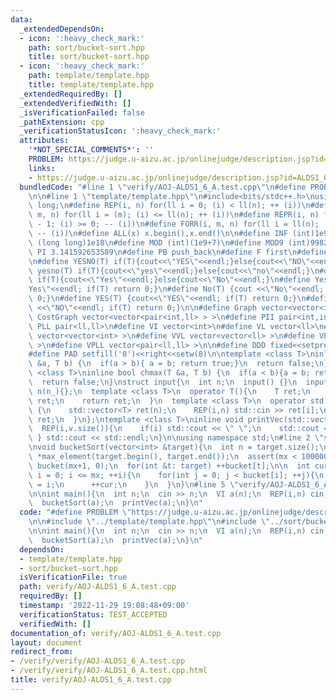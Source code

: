 ```yaml
---
data:
  _extendedDependsOn:
  - icon: ':heavy_check_mark:'
    path: sort/bucket-sort.hpp
    title: sort/bucket-sort.hpp
  - icon: ':heavy_check_mark:'
    path: template/template.hpp
    title: template/template.hpp
  _extendedRequiredBy: []
  _extendedVerifiedWith: []
  _isVerificationFailed: false
  _pathExtension: cpp
  _verificationStatusIcon: ':heavy_check_mark:'
  attributes:
    '*NOT_SPECIAL_COMMENTS*': ''
    PROBLEM: https://judge.u-aizu.ac.jp/onlinejudge/description.jsp?id=ALDS1_6_A
    links:
    - https://judge.u-aizu.ac.jp/onlinejudge/description.jsp?id=ALDS1_6_A
  bundledCode: "#line 1 \"verify/AOJ-ALDS1_6_A.test.cpp\"\n#define PROBLEM \"https://judge.u-aizu.ac.jp/onlinejudge/description.jsp?id=ALDS1_6_A\"\
    \n\n#line 1 \"template/template.hpp\"\n#include<bits/stdc++.h>\nusing ll = long\
    \ long;\n#define REP(i, n) for(ll i = 0; (i) < ll(n); ++ (i))\n#define FOR(i,\
    \ m, n) for(ll i = (m); (i) <= ll(n); ++ (i))\n#define REPR(i, n) for(ll i = ll(n)\
    \ - 1; (i) >= 0; -- (i))\n#define FORR(i, m, n) for(ll i = ll(n); (i) >= ll(m);\
    \ -- (i))\n#define ALL(x) x.begin(),x.end()\n\n#define INF (int)1e9\n#define LLINF\
    \ (long long)1e18\n#define MOD (int)(1e9+7)\n#define MOD9 (int)998244353\n#define\
    \ PI 3.141592653589\n#define PB push_back\n#define F first\n#define S second\n\
    \n#define YESNO(T) if(T){cout<<\"YES\"<<endl;}else{cout<<\"NO\"<<endl;}\n#define\
    \ yesno(T) if(T){cout<<\"yes\"<<endl;}else{cout<<\"no\"<<endl;}\n#define YesNo(T)\
    \ if(T){cout<<\"Yes\"<<endl;}else{cout<<\"No\"<<endl;}\n#define Yes(T) {cout<<\"\
    Yes\"<<endl; if(T) return 0;}\n#define No(T) {cout <<\"No\"<<endl; if(T) return\
    \ 0;}\n#define YES(T) {cout<<\"YES\"<<endl; if(T) return 0;}\n#define NO(T) {cout\
    \ <<\"NO\"<<endl; if(T) return 0;}\n\n#define Graph vector<vector<int> >\n#define\
    \ CostGraph vector<vector<pair<int,ll> > >\n#define PII pair<int,int>\n#define\
    \ PLL pair<ll,ll>\n#define VI vector<int>\n#define VL vector<ll>\n#define VVI\
    \ vector<vector<int> >\n#define VVL vector<vector<ll> >\n#define VPII vector<pair<int,int>\
    \ >\n#define VPLL vector<pair<ll,ll> >\n\n#define DDD fixed<<setprecision(10)\n\
    #define PAD setfill('0')<<right<<setw(8)\n\ntemplate <class T>\ninline bool chmin(T\
    \ &a, T b) {\n  if(a > b){ a = b; return true;}\n  return false;\n}\ntemplate\
    \ <class T>\ninline bool chmax(T &a, T b) {\n  if(a < b){a = b; return true;}\n\
    \  return false;\n}\nstruct input{\n  int n;\n  input() {}\n  input(int n_) :\
    \ n(n_){};\n  template <class T>\n  operator T(){\n    T ret;\n    std::cin >>\
    \ ret;\n    return ret;\n  }\n  template <class T>\n  operator std::vector<T>()\
    \ {\n    std::vector<T> ret(n);\n    REP(i,n) std::cin >> ret[i];\n    return\
    \ ret;\n  }\n};\ntemplate <class T>\ninline void printVec(std::vector<T> v){\n\
    \  REP(i,v.size()){\n    if(i) std::cout << \" \";\n    std::cout << v[i];\n \
    \ } std::cout << std::endl;\n}\n\nusing namespace std;\n#line 2 \"sort/bucket-sort.hpp\"\
    \nvoid bucketSort(vector<int> &target){\n  int n = target.size();\n  int mx =\
    \ *max_element(target.begin(), target.end());\n  assert(mx < 100000000);\n  vector<int>\
    \ bucket(mx+1, 0);\n  for(int &t: target) ++bucket[t];\n\n  int cur = 0;\n  for(int\
    \ i = 0; i <= mx; ++i){\n    for(int j = 0; j < bucket[i]; ++j){\n      target[cur]\
    \ = i;\n      ++cur;\n    }\n  }\n}\n#line 5 \"verify/AOJ-ALDS1_6_A.test.cpp\"\
    \n\nint main(){\n  int n;\n  cin >> n;\n  VI a(n);\n  REP(i,n) cin >> a[i];\n\
    \  bucketSort(a);\n  printVec(a);\n}\n"
  code: "#define PROBLEM \"https://judge.u-aizu.ac.jp/onlinejudge/description.jsp?id=ALDS1_6_A\"\
    \n\n#include \"../template/template.hpp\"\n#include \"../sort/bucket-sort.hpp\"\
    \n\nint main(){\n  int n;\n  cin >> n;\n  VI a(n);\n  REP(i,n) cin >> a[i];\n\
    \  bucketSort(a);\n  printVec(a);\n}\n"
  dependsOn:
  - template/template.hpp
  - sort/bucket-sort.hpp
  isVerificationFile: true
  path: verify/AOJ-ALDS1_6_A.test.cpp
  requiredBy: []
  timestamp: '2022-11-29 19:08:48+09:00'
  verificationStatus: TEST_ACCEPTED
  verifiedWith: []
documentation_of: verify/AOJ-ALDS1_6_A.test.cpp
layout: document
redirect_from:
- /verify/verify/AOJ-ALDS1_6_A.test.cpp
- /verify/verify/AOJ-ALDS1_6_A.test.cpp.html
title: verify/AOJ-ALDS1_6_A.test.cpp
---
```

